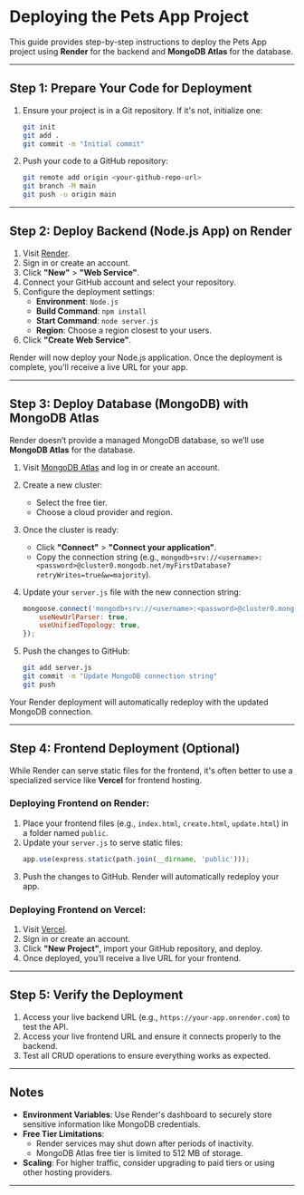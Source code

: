 # Deploying the Pets App Project

This guide provides step-by-step instructions to deploy the Pets App project using **Render** for the backend and **MongoDB Atlas** for the database.

---

## Step 1: Prepare Your Code for Deployment

1. Ensure your project is in a Git repository. If it's not, initialize one:
   ```bash
   git init
   git add .
   git commit -m "Initial commit"
   ```

2. Push your code to a GitHub repository:
   ```bash
   git remote add origin <your-github-repo-url>
   git branch -M main
   git push -u origin main
   ```

---

## Step 2: Deploy Backend (Node.js App) on Render

1. Visit [Render](https://render.com/).
2. Sign in or create an account.
3. Click **"New"** > **"Web Service"**.
4. Connect your GitHub account and select your repository.
5. Configure the deployment settings:
   - **Environment**: `Node.js`
   - **Build Command**: `npm install`
   - **Start Command**: `node server.js`
   - **Region**: Choose a region closest to your users.
6. Click **"Create Web Service"**.

Render will now deploy your Node.js application. Once the deployment is complete, you'll receive a live URL for your app.

---

## Step 3: Deploy Database (MongoDB) with MongoDB Atlas

Render doesn’t provide a managed MongoDB database, so we’ll use **MongoDB Atlas** for the database.

1. Visit [MongoDB Atlas](https://www.mongodb.com/cloud/atlas) and log in or create an account.
2. Create a new cluster:
   - Select the free tier.
   - Choose a cloud provider and region.
3. Once the cluster is ready:
   - Click **"Connect"** > **"Connect your application"**.
   - Copy the connection string (e.g., `mongodb+srv://<username>:<password>@cluster0.mongodb.net/myFirstDatabase?retryWrites=true&w=majority`).
4. Update your `server.js` file with the new connection string:
   ```javascript
   mongoose.connect('mongodb+srv://<username>:<password>@cluster0.mongodb.net/petsDB?retryWrites=true&w=majority', {
       useNewUrlParser: true,
       useUnifiedTopology: true,
   });
   ```

5. Push the changes to GitHub:
   ```bash
   git add server.js
   git commit -m "Update MongoDB connection string"
   git push
   ```

Your Render deployment will automatically redeploy with the updated MongoDB connection.

---

## Step 4: Frontend Deployment (Optional)

While Render can serve static files for the frontend, it's often better to use a specialized service like **Vercel** for frontend hosting.

### Deploying Frontend on Render:
1. Place your frontend files (e.g., `index.html`, `create.html`, `update.html`) in a folder named `public`.
2. Update your `server.js` to serve static files:
   ```javascript
   app.use(express.static(path.join(__dirname, 'public')));
   ```
3. Push the changes to GitHub. Render will automatically redeploy your app.

### Deploying Frontend on Vercel:
1. Visit [Vercel](https://vercel.com/).
2. Sign in or create an account.
3. Click **"New Project"**, import your GitHub repository, and deploy.
4. Once deployed, you’ll receive a live URL for your frontend.

---

## Step 5: Verify the Deployment

1. Access your live backend URL (e.g., `https://your-app.onrender.com`) to test the API.
2. Access your live frontend URL and ensure it connects properly to the backend.
3. Test all CRUD operations to ensure everything works as expected.

---

## Notes

- **Environment Variables**: Use Render's dashboard to securely store sensitive information like MongoDB credentials.
- **Free Tier Limitations**:
  - Render services may shut down after periods of inactivity.
  - MongoDB Atlas free tier is limited to 512 MB of storage.
- **Scaling**: For higher traffic, consider upgrading to paid tiers or using other hosting providers.

---

